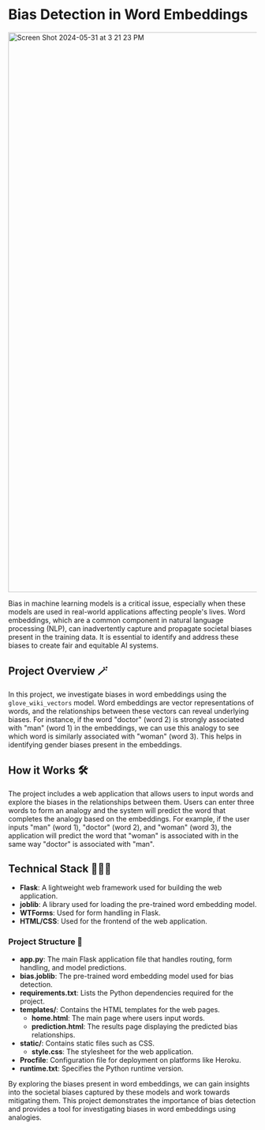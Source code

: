 # Bias Detection in Word Embeddings
<img width="1133" alt="Screen Shot 2024-05-31 at 3 21 23 PM" src="https://github.com/nimamot/bias_analysis/assets/64922998/1ddb2564-81e1-4508-9fac-9034c89aca62">

Bias in machine learning models is a critical issue, especially when these models are used in real-world applications affecting people's lives. Word embeddings, which are a common component in natural language processing (NLP), can inadvertently capture and propagate societal biases present in the training data. It is essential to identify and address these biases to create fair and equitable AI systems.

## Project Overview 🪄

In this project, we investigate biases in word embeddings using the `glove_wiki_vectors` model. Word embeddings are vector representations of words, and the relationships between these vectors can reveal underlying biases. For instance, if the word "doctor" (word 2) is strongly associated with "man" (word 1) in the embeddings, we can use this analogy to see which word is similarly associated with "woman" (word 3). This helps in identifying gender biases present in the embeddings.

## How it Works 🛠

The project includes a web application that allows users to input words and explore the biases in the relationships between them. Users can enter three words to form an analogy and the system will predict the word that completes the analogy based on the embeddings. For example, if the user inputs "man" (word 1), "doctor" (word 2), and "woman" (word 3), the application will predict the word that "woman" is associated with in the same way "doctor" is associated with "man".

## Technical Stack 👨🏽‍💻

- **Flask**: A lightweight web framework used for building the web application.
- **joblib**: A library used for loading the pre-trained word embedding model.
- **WTForms**: Used for form handling in Flask.
- **HTML/CSS**: Used for the frontend of the web application.

### Project Structure 💈

- **app.py**: The main Flask application file that handles routing, form handling, and model predictions.
- **bias.joblib**: The pre-trained word embedding model used for bias detection.
- **requirements.txt**: Lists the Python dependencies required for the project.
- **templates/**: Contains the HTML templates for the web pages.
  - **home.html**: The main page where users input words.
  - **prediction.html**: The results page displaying the predicted bias relationships.
- **static/**: Contains static files such as CSS.
  - **style.css**: The stylesheet for the web application.
- **Procfile**: Configuration file for deployment on platforms like Heroku.
- **runtime.txt**: Specifies the Python runtime version.


By exploring the biases present in word embeddings, we can gain insights into the societal biases captured by these models and work towards mitigating them. This project demonstrates the importance of bias detection and provides a tool for investigating biases in word embeddings using analogies.
